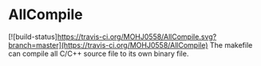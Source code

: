 # AllCompile
[![build-status]https://travis-ci.org/MOHJ0558/AllCompile.svg?branch=master](https://travis-ci.org/MOHJ0558/AllCompile)
The makefile can compile all C/C++ source file to its own binary file.

